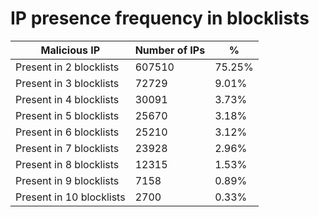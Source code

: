# IP presence frequency in blocklists
| Malicious IP | Number of IPs | % |
|----|----|----|
| Present in 2 blocklists | 607510 | 75.25% |
| Present in 3 blocklists | 72729 | 9.01% |
| Present in 4 blocklists | 30091 | 3.73% |
| Present in 5 blocklists | 25670 | 3.18% |
| Present in 6 blocklists | 25210 | 3.12% |
| Present in 7 blocklists | 23928 | 2.96% |
| Present in 8 blocklists | 12315 | 1.53% |
| Present in 9 blocklists | 7158 | 0.89% |
| Present in 10 blocklists | 2700 | 0.33% |
